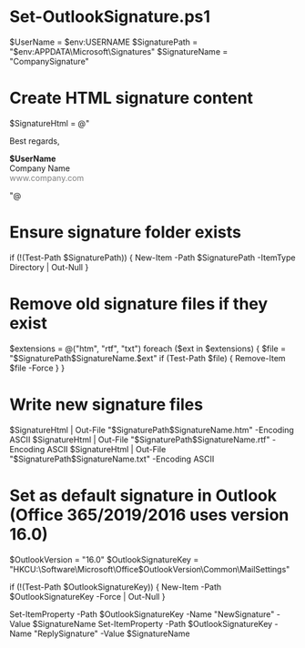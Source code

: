# Set-OutlookSignature.ps1
$UserName = $env:USERNAME
$SignaturePath = "$env:APPDATA\Microsoft\Signatures"
$SignatureName = "CompanySignature"

# Create HTML signature content
$SignatureHtml = @"
<html>
<body>
<p>Best regards,</p>
<p><b>$UserName</b><br>
Company Name<br>
<font color='gray'>www.company.com</font></p>
</body>
</html>
"@

# Ensure signature folder exists
if (!(Test-Path $SignaturePath)) {
    New-Item -Path $SignaturePath -ItemType Directory | Out-Null
}

# Remove old signature files if they exist
$extensions = @("htm", "rtf", "txt")
foreach ($ext in $extensions) {
    $file = "$SignaturePath\$SignatureName.$ext"
    if (Test-Path $file) {
        Remove-Item $file -Force
    }
}

# Write new signature files
$SignatureHtml | Out-File "$SignaturePath\$SignatureName.htm" -Encoding ASCII
$SignatureHtml | Out-File "$SignaturePath\$SignatureName.rtf" -Encoding ASCII
$SignatureHtml | Out-File "$SignaturePath\$SignatureName.txt" -Encoding ASCII

# Set as default signature in Outlook (Office 365/2019/2016 uses version 16.0)
$OutlookVersion = "16.0"
$OutlookSignatureKey = "HKCU:\Software\Microsoft\Office\$OutlookVersion\Common\MailSettings"

if (!(Test-Path $OutlookSignatureKey)) {
    New-Item -Path $OutlookSignatureKey -Force | Out-Null
}

Set-ItemProperty -Path $OutlookSignatureKey -Name "NewSignature" -Value $SignatureName
Set-ItemProperty -Path $OutlookSignatureKey -Name "ReplySignature" -Value $SignatureName
